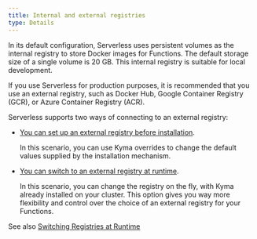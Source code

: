 ```yaml
---
title: Internal and external registries
type: Details
---
```


In its default configuration, Serverless uses persistent volumes as the internal registry to store Docker images for Functions. The default storage size of a single volume is 20 GB. This internal registry is suitable for local development.

If you use Serverless for production purposes, it is recommended that you use an external registry, such as Docker Hub, Google Container Registry (GCR), or Azure Container Registry (ACR).

Serverless supports two ways of connecting to an external registry:

- [You can set up an external registry before installation](#tutorials-set-an-external-docker-registry).

  In this scenario, you can use Kyma overrides to change the default values supplied by the installation mechanism.

- [You can switch to an external registry at runtime](#tutorials-switch-to-an-external-docker-registry-at-runtime).

  In this scenario, you can change the registry on the fly, with Kyma already installed on your cluster. This option gives you way more flexibility and control over the choice of an external registry for your Functions.

See also [Switching Registries at Runtime](#serverless-switch-registries) <!-- this link is almost certainly broken -->